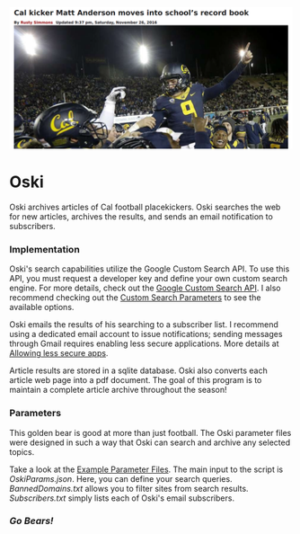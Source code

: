 ![Cal Kicker Matt Anderson](Oski/Images/ArticleScreenshot.PNG)

# Oski
Oski archives articles of Cal football placekickers. Oski searches the web for new articles, archives the results, and sends an email notification to subscribers.

### Implementation
Oski's search capabilities utilize the Google Custom Search API. To use this API, you must request a developer key and define your own custom search engine. For more details, check out the [Google Custom Search API](https://developers.google.com/custom-search/json-api/v1/overview). I also recommend checking out the [Custom Search Parameters](https://developers.google.com/custom-search/json-api/v1/reference/cse/list) to see the available options.

Oski emails the results of his searching to a subscriber list. I recommend using a dedicated email account to issue notifications; sending messages through Gmail requires enabling less secure applications. More details at [Allowing less secure apps](https://support.google.com/accounts/answer/6010255).

Article results are stored in a sqlite database. Oski also converts each article web page into a pdf document. The goal of this program is to maintain a complete article archive throughout the season!

### Parameters
This golden bear is good at more than just football. The Oski parameter files were designed in such a way that Oski can search and archive any selected topics.

Take a look at the [Example Parameter Files](Oski/ExampleParameters). The main input to the script is *OskiParams.json*. Here, you can define your search queries. *BannedDomains.txt* allows you to filter sites from search results. *Subscribers.txt* simply lists each of Oski's email subscribers.

### *Go Bears!*
